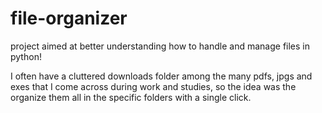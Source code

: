 # file-organizer

project aimed at better understanding how to handle and manage files in python!

I often have a cluttered downloads folder among the many pdfs, jpgs and exes that I come across during work and studies, so the idea was the organize them all in the specific folders with a single click.
